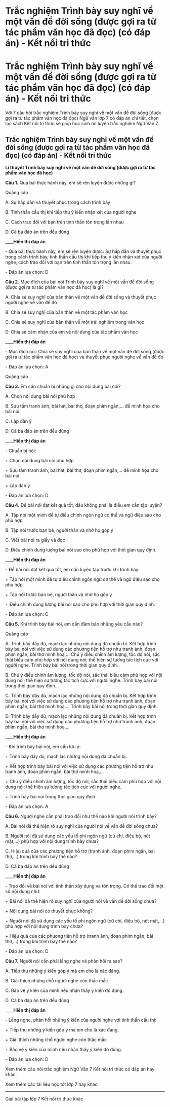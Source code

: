 # Trắc nghiệm Trình bày suy nghĩ về một vấn đề đời sống (được gợi ra từ tác phẩm văn học đã đọc) (có đáp án) - Kết nối tri thức

# Trắc nghiệm Trình bày suy nghĩ về một vấn đề đời sống (được gợi ra từ tác phẩm văn học đã đọc) (có đáp án) - Kết nối tri thức

Với 7 câu hỏi trắc nghiệm Trình bày suy nghĩ về một vấn đề đời sống (được gợi ra từ tác phẩm văn học đã đọc) Ngữ văn lớp 7 có đáp án chi tiết, chọn lọc sách Kết nối tri thức sẽ giúp học sinh ôn luyện trắc nghiệm Ngữ Văn 7.

## Trắc nghiệm Trình bày suy nghĩ về một vấn đề đời sống (được gợi ra từ tác phẩm văn học đã đọc) (có đáp án) - Kết nối tri thức

**Lí thuyết Trình bày suy nghĩ về một vấn đề đời sống (được gợi ra từ tác phẩm văn học đã học)**

**Câu 1.** Qua bài thực hành này, em sẽ rèn luyện được những gì?

Quảng cáo

A. Sự hấp dẫn và thuyết phục trong cách trình bày

B. Tinh thần cầu thị khi tiếp thu ý kiến nhận xét của người nghe

C. Cách trao đổi với bạn trên tình thần tôn trọng lẫn nhau

D. Cả ba đáp án trên đều đúng

____**Hiển thị đáp án**

\- Qua bài thực hành này, em sẽ rèn luyện được: Sự hấp dẫn và thuyết phục trong cách trình bày, tinh thần cầu thị khi tiếp thu ý kiến nhận xét của người nghe, cách trao đổi với bạn trên tình thần tôn trọng lẫn nhau.

\- Đáp án lựa chọn: D

**Câu 2.** Mục đích của bài nói Trình bày suy nghĩ về một vấn đề đời sống (được gợi ra từ tác phẩm văn học đã học) là gì?

A. Chia sẻ suy nghĩ của bản thân về một vấn đề đời sống và thuyết phục người nghe về vấn đề đó

B. Chia sẻ suy nghĩ của bản thân về một tác phẩm văn học

C. Chia sẻ suy nghĩ của bản thân về một trải nghiệm trong văn học

D. Chia sẻ cảm nhận của em về nội dung của tác phẩm văn học

____**Hiển thị đáp án**

\- Mục đích nói: Chia sẻ suy nghĩ của bản thân về một vấn đề đời sống (được gợi ra từ tác phẩm văn học đã học) và thuyết phục người nghe về vấn đề đó

\- Đáp án lựa chọn: A

Quảng cáo

**Câu 3.** Em cần chuẩn bị những gì cho nội dung bài nói?

A. Chọn nội dung bài nói phù hợp

B. Sưu tầm tranh ảnh, bài hát, bài thơ, đoạn phim ngắn,… để minh họa cho bài nói

C. Lập dàn ý

D. Cả ba đáp án trên đều đúng

____**Hiển thị đáp án**

\- Chuẩn bị nói:

\+ Chọn nội dung bài nói phù hợp

\+ Sưu tầm tranh ảnh, bài hát, bài thơ, đoạn phim ngắn,… để minh họa cho bài nói

\+ Lập dàn ý

\- Đáp án lựa chọn: D

**Câu 4.** Để bài nói đạt kết quả tốt, đâu không phải là điều em cần tập luyện?

A. Tập nói một mình để tự điều chỉnh ngôn ngữ cơ thể và ngữ điệu sao cho phù hợp

B. Tập nói trước bạn bè, người thân và nhờ họ góp ý

C. Viết bài nói ra giấy và đọc

D. Điều chỉnh dung lượng bài nói sao cho phù hợp với thời gian quy định.

____**Hiển thị đáp án**

\- Để bài nói đạt kết quả tốt, em cần luyện tập trước khi trình bày:

\+ Tập nói một mình để tự điều chỉnh ngôn ngữ cơ thể và ngữ điệu sao cho phù hợp

\+ Tập nói trước bạn bè, người thân và nhờ họ góp ý

\+ Điều chỉnh dung lượng bài nói sao cho phù hợp với thời gian quy định.

\- Đáp án lựa chọn: C

**Câu 5.** Khi trình bày bài nói, em cần đảm bảo những yêu cầu nào?

Quảng cáo

A. Trình bày đầy đủ, mạch lạc những nội dung đã chuẩn bị. Kết hợp trình bày bài nói với việc sử dụng các phương tiện hỗ trợ như tranh ảnh, đoạn phim ngắn, bài thơ minh hoạ,... Chú ý điều chỉnh âm lượng, tốc độ nói, sắc thái biểu cảm phù hợp với nội dung nói; thể hiện sự tương tác tích cực với người nghe. Trình bày bài nói trong thời gian quy định.

B. Chú ý điều chỉnh âm lượng, tốc độ nói, sắc thái biểu cảm phù hợp với nội dung nói; thể hiện sự tương tác tích cực với người nghe. Trình bày bài nói trong thời gian quy định.

C. Trình bày đầy đủ, mạch lạc những nội dung đã chuẩn bị. Kết hợp trình bày bài nói với việc sử dụng các phương tiện hỗ trợ như tranh ảnh, đoạn phim ngắn, bài thơ minh hoạ,... Trình bày bài nói trong thời gian quy định.

D. Trình bày đầy đủ, mạch lạc những nội dung đã chuẩn bị. Kết hợp trình bày bài nói với việc sử dụng các phương tiện hỗ trợ như tranh ảnh, đoạn phim ngắn, bài thơ minh hoạ,... 

____**Hiển thị đáp án**

\- Khi trình bày bài nói, em cần lưu ý:

\+ Trình bày đầy đủ, mạch lạc những nội dung đã chuẩn bị.

\+ Kết hợp trình bày bài nói với việc sử dụng các phương tiện hỗ trợ như tranh ảnh, đoạn phim ngắn, bài thơ minh hoạ,...

\+ Chú ý điều chỉnh âm lượng, tốc độ nói, sắc thái biểu cảm phù hợp với nội dung nói; thể hiện sự tương tác tích cực với người nghe.

\+ Trình bày bài nói trong thời gian quy định.

\- Đáp án lựa chọn: A

**Câu 6.** Người nghe cần phải trao đổi như thế nào khi người nói trình bày?

A. Bài nói đã thể hiện rõ suy nghĩ của người nói về vấn đề đời sống chưa?

B. Người nói đã sử dụng các yếu tố phi ngôn ngữ (cử chỉ, điệu bộ, nét mặt,...) phù hợp với nội dung trình bày chưa?

C. Hiệu quả của các phương tiện hỗ trợ (tranh ảnh, đoạn phim ngắn, bài thơ,...) trong khi trình bày thế nào?

D. Cả ba đáp án trên đều đúng

____**Hiển thị đáp án**

\- Trao đổi về bài nói với tinh thần xây dựng và tôn trọng. Có thể trao đổi một số nội dung như:

\+ Bài nói đã thể hiện rõ suy nghĩ của người nói về vấn đề đời sống chưa?

\+ Nội dung bài nói có thuyết phục không?

\+ Người nói đã sử dụng các yếu tố phi ngôn ngữ (cử chỉ, điệu bộ, nét mặt,...) phù hợp với nội dung trình bày chưa?

\+ Hiệu quả của các phương tiện hỗ trợ (tranh ảnh, đoạn phim ngắn, bài thơ,...) trong khi trình bày thế nào?

\- Đáp án lựa chọn: D

**Câu 7.** Người nói cần phải lắng nghe và phản hồi ra sao?

A. Tiếp thu những ý kiến góp ý mà em cho là xác đáng.

B. Giải thích những chỗ người nghe còn thắc mắc

C. Bảo vệ ý kiến của mình nếu nhận thấy ý kiến đó đúng.

D. Cả ba đáp án trên đều đúng

____**Hiển thị đáp án**

\- Lắng nghe, phản hồi những ý kiến của người nghe với tinh thần cầu thị:

\+ Tiếp thu những ý kiến góp ý mà em cho là xác đáng.

\+ Giải thích những chỗ người nghe còn thắc mắc

\+ Bảo vệ ý kiến của mình nếu nhận thấy ý kiến đó đúng.

\- Đáp án lựa chọn: D

Xem thêm câu hỏi trắc nghiệm Ngữ Văn 7 Kết nối tri thức có đáp án hay khác:

Xem thêm các tài liệu học tốt lớp 7 hay khác:

* * *

Giải bài tập lớp 7 Kết nối tri thức khác
